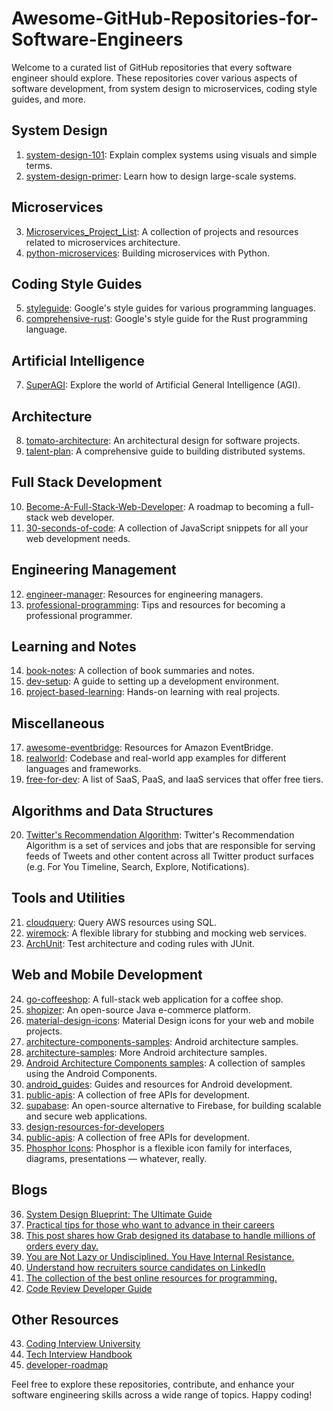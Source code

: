 # Awesome-GitHub-Repositories-for-Software-Engineers

Welcome to a curated list of GitHub repositories that every software engineer should explore. These repositories cover various aspects of software development, from system design to microservices, coding style guides, and more.

## System Design
1. [system-design-101](https://github.com/ByteByteGoHq/system-design-101): Explain complex systems using visuals and simple terms.
2. [system-design-primer](https://github.com/donnemartin/system-design-primer): Learn how to design large-scale systems.

## Microservices
3. [Microservices_Project_List](https://github.com/davidetaibi/Microservices_Project_List): A collection of projects and resources related to microservices architecture.
4. [python-microservices](https://github.com/scalablescripts/python-microservices): Building microservices with Python.

## Coding Style Guides
5. [styleguide](https://github.com/google/styleguide): Google's style guides for various programming languages.
6. [comprehensive-rust](https://github.com/google/comprehensive-rust): Google's style guide for the Rust programming language.

## Artificial Intelligence
7. [SuperAGI](https://github.com/TransformerOptimus/SuperAGI): Explore the world of Artificial General Intelligence (AGI).

## Architecture
8. [tomato-architecture](https://github.com/sivaprasadreddy/tomato-architecture): An architectural design for software projects.
9. [talent-plan](https://github.com/pingcap/talent-plan): A comprehensive guide to building distributed systems.
   
## Full Stack Development
10. [Become-A-Full-Stack-Web-Developer](https://github.com/bmorelli25/Become-A-Full-Stack-Web-Developer): A roadmap to becoming a full-stack web developer.
11. [30-seconds-of-code](https://github.com/30-seconds/30-seconds-of-code): A collection of JavaScript snippets for all your web development needs.

## Engineering Management
12. [engineer-manager](https://github.com/ryanburgess/engineer-manager): Resources for engineering managers.
13. [professional-programming](https://github.com/charlax/professional-programming): Tips and resources for becoming a professional programmer.

## Learning and Notes
14. [book-notes](https://github.com/mgp/book-notes): A collection of book summaries and notes.
15. [dev-setup](https://github.com/donnemartin/dev-setup): A guide to setting up a development environment.
16. [project-based-learning](https://github.com/practical-tutorials/project-based-learning): Hands-on learning with real projects.

## Miscellaneous
17. [awesome-eventbridge](https://github.com/boyney123/awesome-eventbridge): Resources for Amazon EventBridge.
18. [realworld](https://github.com/gothinkster/realworld): Codebase and real-world app examples for different languages and frameworks.
19. [free-for-dev](https://github.com/ripienaar/free-for-dev): A list of SaaS, PaaS, and IaaS services that offer free tiers.

## Algorithms and Data Structures
20. [Twitter's Recommendation Algorithm](https://github.com/twitter/the-algorithm): Twitter's Recommendation Algorithm is a set of services and jobs that are responsible for serving feeds of Tweets and other content across all Twitter product surfaces (e.g. For You Timeline, Search, Explore, Notifications).

## Tools and Utilities
21. [cloudquery](https://github.com/cloudquery/cloudquery): Query AWS resources using SQL.
22. [wiremock](https://github.com/wiremock/wiremock): A flexible library for stubbing and mocking web services.
23. [ArchUnit](https://github.com/TNG/ArchUnit): Test architecture and coding rules with JUnit.

## Web and Mobile Development
24. [go-coffeeshop](https://github.com/thangchung/go-coffeeshop): A full-stack web application for a coffee shop.
25. [shopizer](https://github.com/shopizer-ecommerce/shopizer): An open-source Java e-commerce platform.
26. [material-design-icons](https://github.com/google/material-design-icons): Material Design icons for your web and mobile projects.
27. [architecture-components-samples](https://github.com/android/architecture-components-samples): Android architecture samples.
28. [architecture-samples](https://github.com/android/architecture-samples): More Android architecture samples.
29. [Android Architecture Components samples](https://github.com/android/architecture-components-samples): A collection of samples using the Android Components.
30. [android_guides](https://github.com/codepath/android_guides): Guides and resources for Android development.
31. [public-apis](https://github.com/public-apis/public-apis): A collection of free APIs for development.
32. [supabase](https://github.com/supabase/supabase): An open-source alternative to Firebase, for building scalable and secure web applications.
33. [design-resources-for-developers](https://github.com/bradtraversy/design-resources-for-developers)
34. [public-apis](https://github.com/public-apis/public-apis): A collection of free APIs for development.
35. [Phosphor Icons](https://github.com/phosphor-icons/homepage): Phosphor is a flexible icon family for interfaces, diagrams, presentations — whatever, really.

## Blogs
36. [System Design Blueprint: The Ultimate Guide](https://medium.com/bytebytego-system-design-alliance/system-design-blueprint-the-ultimate-guide-e27b914bf8f1)
37. [Practical tips for those who want to advance in their careers](https://betterprogramming.pub/advices-from-a-software-engineer-with-8-years-of-experience-8df5111d4d55)
38. [This post shares how Grab designed its database to handle millions of orders every day.](https://levelup.gitconnected.com/grabs-database-architecture-to-handle-millions-of-orders-system-design-2c21571d86b4)
39. [You are Not Lazy or Undisciplined. You Have Internal Resistance.](https://medium.com/counterarts/you-are-not-lazy-or-undisciplined-you-are-experiencing-internal-resistance-755a02673aa9)
40. [Understand how recruiters source candidates on LinkedIn ](https://medium.com/user-experience-design-1/im-a-designer-at-linkedin-here-are-4-tips-to-attract-recruiters-with-your-linkedin-profile-91c080b6740b)
41. [The collection of the best online resources for programming.](https://medium.com/@kundan926/the-collection-of-best-resources-for-the-software-developer-c6db951f7cf2)
42. [Code Review Developer Guide](https://google.github.io/eng-practices/review/)

## Other Resources
43. [Coding Interview University](https://github.com/jwasham/coding-interview-university)
44. [Tech Interview Handbook](https://github.com/yangshun/tech-interview-handbook)
45. [developer-roadmap](https://github.com/kamranahmedse/developer-roadmap)


Feel free to explore these repositories, contribute, and enhance your software engineering skills across a wide range of topics. Happy coding!
